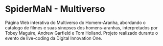 # SpiderMaN - Multiverso

Página Web interativa do Multiverso do Homem-Aranha, abordando o catalogo de filmes e suas sinopses dos homens-aranhas, interpretados por Tobey Maguire, Andrew Garfield e Tom Holland. 
Projeto realizado durante o evento de live-coding da Digital Innovation One.
